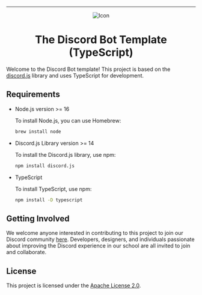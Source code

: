 ---

<p align="center">
  <img src="assets/images/" alt="Icon">
</p>

<h1 align="center">The Discord Bot Template (TypeScript)</h1>

Welcome to the Discord Bot template! This project is based on the [discord.js](https://discord.js.org/) library and uses TypeScript for development.

## Requirements
- Node.js version >= 16
  
  To install Node.js, you can use Homebrew:
  
  ```bash
  brew install node
  ```
- Discord.js Library version >= 14
  
  To install the Discord.js library, use npm:
  
  ```bash
  npm install discord.js
  ```
- TypeScript
  
  To install TypeScript, use npm:
  
  ```bash
  npm install -D typescript
  ```

## Getting Involved

We welcome anyone interested in contributing to this project to join our Discord community [here](https://discord.gg/E5NXQuJPgf). Developers, designers, and individuals passionate about improving the Discord experience in our school are all invited to join and collaborate.

## License

This project is licensed under the [Apache License 2.0](./LICENSE).
